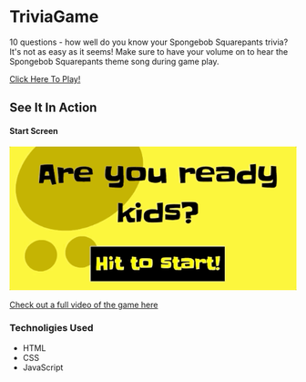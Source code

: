 # TriviaGame

10 questions - how well do you know your Spongebob Squarepants trivia?  It's not as easy as it seems!
Make sure to have your volume on to hear the Spongebob Squarepants theme song during game play.

[Click Here To Play!](https://rachaelwhitefield.github.io/TriviaGame/)

## See It In Action
#### Start Screen
![Start](assets/media/start.gif)

[Check out a full video of the game here](https://drive.google.com/open?id=11wUQ06ITemVYR3JZWYw-NDpVZUwipyUK)
### Technoligies Used
* HTML
* CSS
* JavaScript